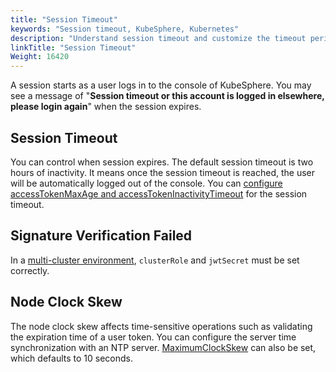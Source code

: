```yaml
---
title: "Session Timeout"
keywords: "Session timeout, KubeSphere, Kubernetes"
description: "Understand session timeout and customize the timeout period."
linkTitle: "Session Timeout"
Weight: 16420
---
```


A session starts as a user logs in to the console of KubeSphere. You may see a message of "**Session timeout or this account is logged in elsewhere, please login again**" when the session expires.

## Session Timeout

You can control when session expires. The default session timeout is two hours of inactivity. It means once the session timeout is reached, the user will be automatically logged out of the console. You can [configure accessTokenMaxAge and accessTokenInactivityTimeout](../../../access-control-and-account-management/external-authentication/set-up-external-authentication/) for the session timeout.

## Signature Verification Failed

In a [multi-cluster environment](../../../multicluster-management/enable-multicluster/direct-connection/#prepare-a-member-cluster), `clusterRole` and `jwtSecret` must be set correctly.

## Node Clock Skew 

The node clock skew affects time-sensitive operations such as validating the expiration time of a user token. You can configure the server time synchronization with an NTP server. [MaximumClockSkew](../../../access-control-and-account-management/external-authentication/set-up-external-authentication/) can also be set, which defaults to 10 seconds.